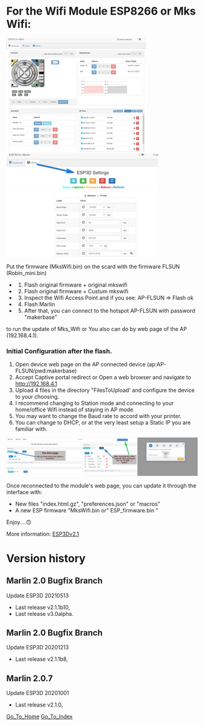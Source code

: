  # For the Wifi Module ESP8266 or Mks Wifi:

![UI ESP3D with Module Wifi MKS](./images/QQSPro_ESP3D.png)![UI ESP3D2](./images/ESP_UI2.png)

Put the firmware (MksWifi.bin) on the scard with the firmware FLSUN (Robin_mini.bin)
 - 1) Flash original firmware + original mkswifi 
 - 2) Flash original firmware + Custum mkswifi 
 - 3) Inspect the Wifi Access Point and if you see: AP-FLSUN => Flash ok 
 - 4) Flash Marlin 
 - 5) After that, you can connect to the hotspot AP-FLSUN with password "makerbase"

to run the update of Mks_Wifi or You also can do by web page of the AP (192.168.4.1).

 ### Initial Configuration after the flash.

1. Open device web page on the AP connected device (ap:AP-FLSUN/pwd:makerbase)
2. Accept Captive portal redirect or Open a web browser and navigate to http://192.168.4.1
3. Upload 4 files in the directory "FilesToUpload' and configure the device to your choosing.
4. I recommend changing to Station mode and connecting to your home/office Wifi instead of staying in AP mode
5. You may want to change the Baud rate to accord with your printer.
6. You can change to DHCP, or at the very least setup a Static IP you are familiar with.

![UI ESP3D](./images/ESP-UI.png)

Once reconnected to the module's web page, you can update it through the interface with:
- New files "index.html.gz", "preferences.json" or "macros"
- A new ESP firmware "MksWifi.bin or" ESP_firmware.bin "

Enjoy....🙃

More information: [ESP3Dv2.1](https://github.com/luc-github/ESP3D/wiki/Install-Instructions)


# Version history
## Marlin 2.0 Bugfix Branch
 Update ESP3D 20210513 
  - Last release v2.1.1b10,
  - Last release v3.0alpha.

## Marlin 2.0 Bugfix Branch
 Update ESP3D 20201213 
  - Last release v2.1.1b8,

## Marlin 2.0.7 
 Update ESP3D 20201001 
  - Last release v2.1.0,
  
[Go_To_Home](Home)                                   [Go_To_Index](_Sidebar)